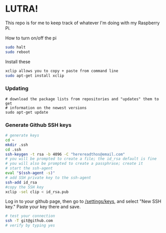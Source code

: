 # LUTRA!

This repo is for me to keep track of whatever I'm doing with my Raspberry Pi.

How to turn on/off the pi

```bash
sudo halt
sudo reboot
```

Install these


```bash
xclip allows you to copy + paste from command line
sudo apt-get install xclip 
```

### Updating

```
# download the package lists from repositories and "updates" them to get
# information on the newest versions
sudo apt-get update
```

### Generate Github SSH keys

```bash
# generate keys
cd ~
mkdir .ssh
cd .ssh
ssh-keygen -t rsa -b 4096 -C "herereadthos@email.com"
# you will be prompted to create a file; the id_rsa default is fine
# you will also be prompted to create a passphrase; create it
# start the ssh-agent
eval "$(ssh-agent -s)"
# add SSH private key to the ssh-agent
ssh-add id_rsa
#copy the SSH key
xclip -sel clip < id_rsa.pub
```

Log in to your github page, then go to [/settings/keys](https://github.com/settings/keys), and select "New SSH key." Paste your key there and save.

```bash
# test your connection
ssh -T git@github.com
# verify by typing yes
```

 
